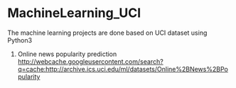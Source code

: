 # MachineLearning_UCI

The machine learning projects are done based on UCI dataset using Python3

1. Online news popularity prediction
http://webcache.googleusercontent.com/search?q=cache:http://archive.ics.uci.edu/ml/datasets/Online%2BNews%2BPopularity
